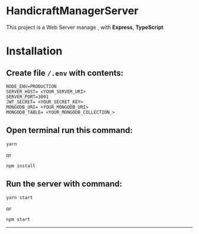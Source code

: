 # HandicraftManagerServer
This project is a Web Server manage , with **Express**, **TypeScript**

# Installation
## Create file ```/.env``` with contents:
```
NODE_ENV=PRODUCTION
SERVER_HOST= <YOUR_SERVER_URI>
SERVER_PORT=3001
JWT_SECRET= <YOUR_SECRET_KEY>
MONGODB_URI= <YOUR_MONGODB_URI>
MONGODB_TABLE= <YOUR_MONGODB_COLLECTION_>
```

## Open terminal run this command:
```
yarn
```

or

```
npm install
```

## Run the server with command:
```
yarn start
```
or
```
npm start
```
****
